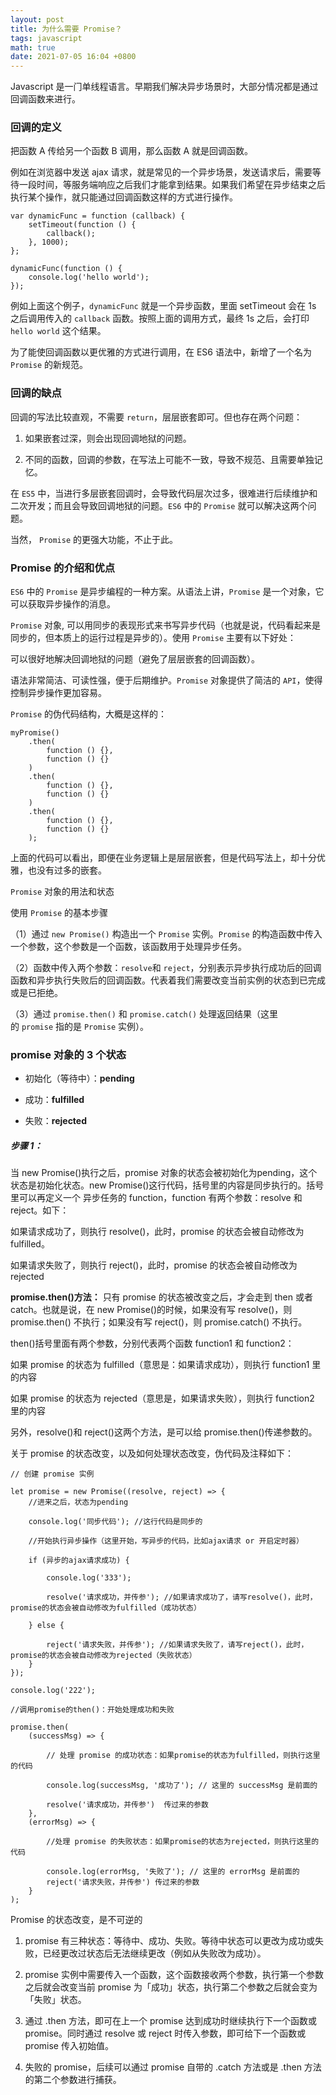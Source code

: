 ```yaml
---
layout: post
title: 为什么需要 Promise？
tags: javascript
math: true
date: 2021-07-05 16:04 +0800
---
```


Javascript 是⼀⻔单线程语⾔。早期我们解决异步场景时，⼤部分情况都是通过回调函数来进⾏。

### 回调的定义

把函数 A 传给另一个函数 B 调用，那么函数 A 就是回调函数。

例如在浏览器中发送 ajax 请求，就是常⻅的⼀个异步场景，发送请求后，需要等待一段时间，等服务端响应之后我们才能拿到结果。如果我们希望在异步结束之后执⾏某个操作，就只能通过回调函数这样的⽅式进⾏操作。

    var dynamicFunc = function (callback) {
        setTimeout(function () {
            callback();
        }, 1000);
    };

    dynamicFunc(function () {
        console.log('hello world');
    });

例如上⾯这个例⼦，`dynamicFunc` 就是⼀个异步函数，⾥⾯ setTimeout 会在 1s 之后调⽤传⼊的 `callback` 函数。按照上⾯的调⽤⽅式，最终 1s 之后，会打印 `hello world` 这个结果。

为了能使回调函数以更优雅的⽅式进⾏调⽤，在 ES6 语法中，新增了⼀个名为 `Promise` 的新规范。

### 回调的缺点

回调的写法比较直观，不需要 `return`，层层嵌套即可。但也存在两个问题：

1. 如果嵌套过深，则会出现回调地狱的问题。

2. 不同的函数，回调的参数，在写法上可能不一致，导致不规范、且需要单独记忆。

在 `ES5` 中，当进行多层嵌套回调时，会导致代码层次过多，很难进行后续维护和二次开发；而且会导致回调地狱的问题。`ES6` 中的 `Promise` 就可以解决这两个问题。

当然， `Promise` 的更强大功能，不止于此。

### Promise 的介绍和优点

`ES6` 中的 `Promise` 是异步编程的一种方案。从语法上讲，`Promise` 是一个对象，它可以获取异步操作的消息。

`Promise` 对象, 可以用同步的表现形式来书写异步代码（也就是说，代码看起来是同步的，但本质上的运行过程是异步的）。使用 `Promise` 主要有以下好处：

可以很好地解决回调地狱的问题（避免了层层嵌套的回调函数）。

语法非常简洁、可读性强，便于后期维护。`Promise` 对象提供了简洁的 `API`，使得控制异步操作更加容易。

`Promise` 的伪代码结构，大概是这样的：

    myPromise()
        .then(
            function () {},
            function () {}
        )
        .then(
            function () {},
            function () {}
        )
        .then(
            function () {},
            function () {}
        );

上面的代码可以看出，即便在业务逻辑上是层层嵌套，但是代码写法上，却十分优雅，也没有过多的嵌套。

`Promise` 对象的用法和状态

使用 `Promise` 的基本步骤

（1）通过 `new Promise()` 构造出一个 `Promise` 实例。`Promise` 的构造函数中传入一个参数，这个参数是一个函数，该函数用于处理异步任务。

（2）函数中传入两个参数：`resolve`和 `reject`，分别表示异步执行成功后的回调函数和异步执行失败后的回调函数。代表着我们需要改变当前实例的状态到已完成或是已拒绝。

（3）通过 `promise.then()` 和 `promise.catch()` 处理返回结果（这里的 `promise` 指的是 `Promise` 实例）。

### promise 对象的 3 个状态

* 初始化（等待中）：**pending**

* 成功：**fulfilled**

* 失败：**rejected**

##### 步骤 1：

当 new Promise()执行之后，promise 对象的状态会被初始化为pending，这个状态是初始化状态。new Promise()这行代码，括号里的内容是同步执行的。括号里可以再定义一个 异步任务的 function，function 有两个参数：resolve 和 reject。如下：

如果请求成功了，则执行 resolve()，此时，promise 的状态会被自动修改为 fulfilled。

如果请求失败了，则执行 reject()，此时，promise 的状态会被自动修改为 rejected

**promise.then()方法：** 
只有 promise 的状态被改变之后，才会走到 then 或者 catch。也就是说，在 new Promise()的时候，如果没有写 resolve()，则 promise.then() 不执行；如果没有写 reject()，则 promise.catch() 不执行。

then()括号里面有两个参数，分别代表两个函数 function1 和 function2：

如果 promise 的状态为 fulfilled（意思是：如果请求成功），则执行 function1 里的内容

如果 promise 的状态为 rejected（意思是，如果请求失败），则执行 function2 里的内容

另外，resolve()和 reject()这两个方法，是可以给 promise.then()传递参数的。

关于 promise 的状态改变，以及如何处理状态改变，伪代码及注释如下：

    // 创建 promise 实例

    let promise = new Promise((resolve, reject) => {
        //进来之后，状态为pending

        console.log('同步代码'); //这行代码是同步的

        //开始执行异步操作（这里开始，写异步的代码，比如ajax请求 or 开启定时器）

        if (异步的ajax请求成功) {

            console.log('333');

            resolve('请求成功，并传参'); //如果请求成功了，请写resolve()，此时，promise的状态会被自动修改为fulfilled（成功状态）

        } else {

            reject('请求失败，并传参'); //如果请求失败了，请写reject()，此时，promise的状态会被自动修改为rejected（失败状态）
        }
    });

    console.log('222');

    //调用promise的then()：开始处理成功和失败

    promise.then(
        (successMsg) => {

            // 处理 promise 的成功状态：如果promise的状态为fulfilled，则执行这里的代码

            console.log(successMsg, '成功了'); // 这里的 successMsg 是前面的 
            
            resolve('请求成功，并传参')  传过来的参数
        },
        (errorMsg) => {

            //处理 promise 的失败状态：如果promise的状态为rejected，则执行这里的代码

            console.log(errorMsg, '失败了'); // 这里的 errorMsg 是前面的 
            reject('请求失败，并传参') 传过来的参数
        }
    );

Promise 的状态改变，是不可逆的

1. promise 有三种状态：等待中、成功、失败。等待中状态可以更改为成功或失败，已经更改过状态后⽆法继续更改（例如从失败改为成功）。

2. promise 实例中需要传⼊⼀个函数，这个函数接收两个参数，执⾏第⼀个参数之后就会改变当前 promise 为「成功」状态，执⾏第⼆个参数之后就会变为「失败」状态。

3. 通过 .then ⽅法，即可在上⼀个 promise 达到成功时继续执⾏下⼀个函数或 promise。同时通过 resolve 或 reject 时传⼊参数，即可给下⼀个函数或 promise 传⼊初始值。

4. 失败的 promise，后续可以通过 promise 自带的 .catch ⽅法或是 .then ⽅法的第⼆个参数进⾏捕获。
